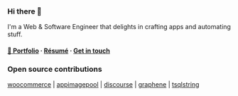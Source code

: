 ### Hi there 👋

I'm a Web & Software Engineer that delights in crafting apps and automating stuff.  

#### [💼 Portfolio](https://portfolio.tdiam.me) · [Résumé](https://portfolio.tdiam.me/about) · [Get in touch](https://portfolio.tdiam.me/contact)

### Open source contributions

[woocommerce](https://github.com/woocommerce/woocommerce/issues?q=author%3Aclustercis)
| [appimagepool](https://github.com/prateekmedia/appimagepool/issues?q=author%3Atdiam)
| [discourse](https://github.com/discourse/discourse/issues?q=author%3Atdiam)
| [graphene](https://github.com/graphql-python/graphene/issues?q=author%3Atdiam)
| [tsqlstring](https://github.com/kylefarris/tsqlstring/issues?q=author%3Atdiam)

